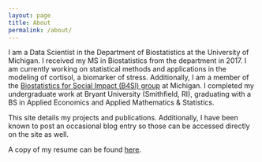 ```yaml
---
layout: page
title: About
permalink: /about/
---
```


I am a Data Scientist in the Department of Biostatistics at the University of Michigan. I received my MS in Biostatistics from the department in 2017. I am currently working on statistical methods and applications in the modeling of cortisol, a biomarker of stress. Additionally, I am a member of the <a href = "https://biostatistics4socialimpact.github.io/">Biostatistics for Social Impact (B4SI) group</a> at Michigan. I completed my undergraduate work at Bryant University (Smithfield, RI), graduating with a BS in Applied Economics and Applied Mathematics &amp; Statistics.

This site details my projects and publications. Additionally, I have been known to post an occasional blog entry so those can be accessed directly on the site as well.

A copy of my resume can be found [here](/assets/res.pdf).




